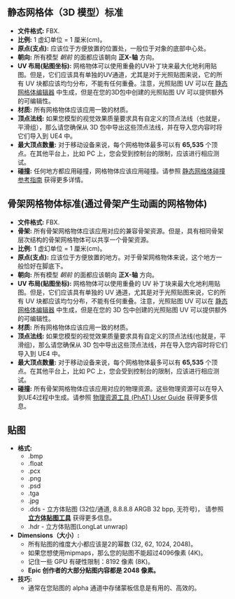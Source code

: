 ## 静态网格体（3D 模型）标准

- **文件格式:** FBX.
- **比例:** 1 虚幻单位 = 1 厘米(cm)。
- **原点(支点):** 应该位于方便放置的位置处，一般位于对象的底部中心处。
- **朝向:** 所有模型 *朝前* 的面都应该朝向 **正X-轴** 方向。
- **UV 布局(贴图坐标):** 网格物体可以使用重叠的UV补丁块来最大化地利用贴图。但是，它们应该具有单独的UV通道，尤其是对于光照贴图来说，它的所有 UV 块都应该均匀分布，不能有任何重叠。注意，光照贴图 UV 可以在 [静态网格体编辑器](http://api.unrealengine.com/CHN/Engine/Content/Types/StaticMeshes/Editor/index.html) 中生成，但是在您的3D包中创建的光照贴图 UV 可以提供额外的可编辑性。
- **材质:** 所有网格物体应该应用一致的材质。
- **顶点法线:** 如果您模型的视觉效果质量要求具有自定义的顶点法线（也就是，平滑组），那么请您确保从 3D 包中导出这些顶点法线，并在导入您内容时将它们导入到 UE4 中。
- **最大顶点数量:** 对于移动设备来说，每个网格物体最多可以有 **65,535** 个顶点。在其他平台上，比如 PC 上，您会受到控制台的限制，应该进行相应测试。
- **碰撞:** 任何地方都应用碰撞，网格物体应该应用碰撞。请参照 [静态网格体碰撞参考指南](http://api.unrealengine.com/CHN/Engine/Physics/Collision/Reference/index.html) 获得更多详情。

## 骨架网格物体标准(通过骨架产生动画的网格物体)

- **文件格式:** FBX.
- **骨架:** 所有骨架网格物体应该应用对应的兼容骨架资源。但是，具有相同骨架层次结构的骨架网格物体可以共享一个骨架资源。
- **比例:** 1 虚幻单位 = 1 厘米(cm)。
- **原点(支点):** 应该位于方便放置的地方。对于骨架网格物体来说，这个地方一般恰好在脚底下。
- **朝向:** 所有模型 *朝前* 的面都应该朝向 **正X-轴** 方向。
- **UV 布局(贴图坐标):** 网格物体可以使用重叠的 UV 补丁块来最大化地利用贴图。但是，它们应该具有单独的 UV 通道，尤其是对于光照贴图来说，它的所有 UV 块都应该均匀分布，不能有任何重叠。注意，光照贴图 UV 可以在 [静态网格体编辑器](http://api.unrealengine.com/CHN/Engine/Content/Types/StaticMeshes/Editor/index.html) 中生成，但是在您的 3D 包中创建的光照贴图 UV 可以提供额外的可编辑性。
- **材质:** 所有网格物体应该应用一致的材质。
- **顶点法线:** 如果您模型的视觉效果质量要求具有自定义的顶点法线(也就是，平滑组)，那么请您确保从 3D 包中导出这些顶点法线，并在导入您内容时将它们导入到 UE4 中。
- **最大顶点数量:** 对于移动设备来说，每个网格物体最多可以有 **65,535** 个顶点。在其他平台上，比如 PC 上，您会受到控制台的限制，应该进行相应测试。
- **碰撞:** 所有骨架网格物体应该应用对应的物理资源。这些物理资源可以在导入到UE4过程中生成。请参照 [物理资源工具 (PhAT) User Guide](http://api.unrealengine.com/CHN/Engine/Physics/PhAT/index.html) 获得更多信息。

## 贴图

- **格式:**
  - .bmp
  - .float
  - .pcx
  - .png
  - .psd
  - .tga
  - .jpg
  - .dds - 立方体贴图 (32位/通道, 8.8.8.8 ARGB 32 bpp, 无符号)， 请参照[**立方体贴图工具**](http://api.unrealengine.com/CHN/Engine/Content/Types/Textures/Cubemaps/CubemapTools/index.html) 获得更多信息。
  - .hdr - 立方体贴图(LongLat unwrap)
- **Dimensions（大小）:**
  - 所有贴图的维度大小都应该是2的幂数 (32, 62, 1024, 2048)。
  - 如果您想使用mipmaps，那么您的贴图不能超过4096像素 (4K)。
  - 记住一些 GPU 有硬性限制：8192 像素 (8K)。
  - **Epic 创作者的大部分贴图内容都是 2048 像素。**
- **技巧:**
  - 通常在您贴图的 alpha 通道中存储蒙板信息是有用的、高效的。